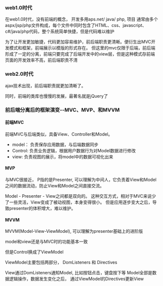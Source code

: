 ### web1.0时代

在web1.0时代，没有前端的概念， 开发多用aps.net/ java/ php, 项目 通常由多个aspx/jsp/php文件构成，每个文件中同时包含了HTML、css、javascript、c#/java/php代码，整个系统简单快捷，但是代码难以维护

为了让开发更加敏捷，代码更加容易维护，前后端职责更清晰。便衍生出MVC开发模式和框架，前端展示以模版的形式存在。
但这里的mvc仅限于后端，前后端形成了一定的分离，前端只要完成了后端开发中的view层，但是这种模式存前端页面的开发效率不高，前后端职责不清

### web2.0时代

ajax技术出现，前后端职责就更加清晰了。

同时，前端的类库也慢慢的发展，最著名就是jQuery了

### 前后端分离后的框架演变--MVC、MVP、和MVVM

#### 前端MVC
前端MVC与后端类似，具备View、Controller和Model。

* model： 负责保存应用数据，与后端数据同步
* Control: 负责业务逻辑，根据用户数据行为对Model数据进行修改
* view: 负责视图的展示，将model中的数据可视化出来

#### MVP
与MVC很接近， P指的是Presenter, 可以理解为中间人，它负责着View和Model之间的数据流动，防止View和Model之间直接交流。

Model - Presenter - View之间都是双向的。 这种交互方式，相对于MVC来说少了一些灵活，View变成了被动视图，本身变得很小。 
但是应用逐步变大之后，导致presenter的体积增大，难以维护。 

#### MVVM

MVVM(Model-View-ViewModel), 可以理解为presenter基础上的进阶版

model和view还是与MVC时的功能基本一致

但是Control换成了ViewModel

ViewModel主要包括两部分， DomListeners 和 Directives 

View通过DomListeners通知Model, 比如按钮点击，键盘按下等
Model全部是数据逻辑操作，数据发生变化之后， 通过ViewModel的Directives更新View



